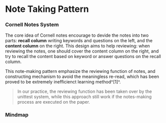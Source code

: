 # Note Taking Pattern



### Cornell Notes System

The core idea of Cornell notes encourage to devide the notes into two parts: **recall column** writing keywords and questions on the left, and the **content column** on the right. This design aims to help reviewing: when reviewing the notes, one should cover the content column on the right, and try to recall the content based on keyword or answer questions on the recall column.

This note-making pattern emphasize the reviewing function of notes, and constructing mechanism to avoid the meaningless re-read, which has been proved to be extremely inefficienct learning method^[1]^.

> In our practice, the reviewing function has been taken over by the unittest system, while this approach still work if the notes-making process are executed on the paper.



### Mindmap

